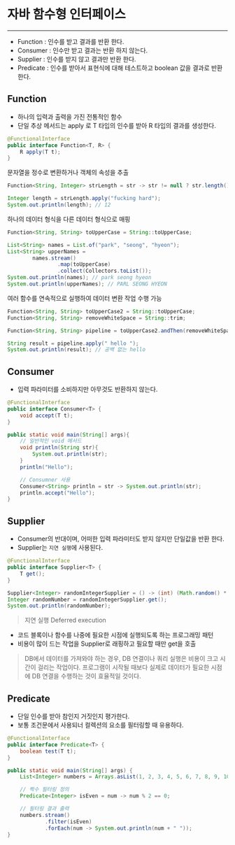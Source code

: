 # 자바 함수형 인터페이스

---

- Function : 인수를 받고 결과를 반환 한다.
- Consumer : 인수만 받고 결과는 반환 하지 않는다.
- Supplier : 인수를 받지 않고 결과만 반환 한다.
- Predicate : 인수를 받아서 표현식에 대해 테스트하고 boolean 값을 결과로 반환 한다.

## Function
- 하나의 입력과 출력을 가진 전통적인 함수
- 단일 추상 메서드는 apply 로 T 타입의 인수를 받아 R 타입의 결과를 생성한다.
```java
@FunctionalInterface
public interface Function<T, R> {
    R apply(T t);
}
```

문자열을 정수로 변환하거나 객체의 속성을 추출
```java
Function<String, Integer> strLength = str -> str != null ? str.length() : 0;

Integer length = strLength.apply("fucking hard"); 
System.out.println(length); // 12
```
하나의 데이터 형식을 다른 데이터 형식으로 매핑
```java
Function<String, String> toUpperCase = String::toUpperCase;

List<String> names = List.of("park", "seong", "hyeon");
List<String> upperNames = 
        names.stream()
                .map(toUpperCase)
                .collect(Collectors.toList());
System.out.println(names); // park seong hyeon
System.out.println(upperNames); // PARL SEONG HYEON
```
여러 함수를 연속적으로 실행하여 데이터 변환 작업 수행 가능
```java
Function<String, String> toUpperCase2 = String::toUpperCase;
Function<String, String> removeWhiteSpace = String::trim;

Function<String, String> pipeline = toUpperCase2.andThen(removeWhiteSpace);

String result = pipeline.apply(" hello ");
System.out.println(result); // 공백 없는 hello
```

## Consumer
- 입력 파라미터를 소비하지만 아무것도 반환하지 않는다.
```java
@FunctionalInterface
public interface Consumer<T> {
    void accept(T t);
}
```
```java
public static void main(String[] args){
    // 일반적인 void 메서드
    void println(String str){
        System.out.println(str);
    }
    println("Hello");

    // Consumner 사용
    Consumer<String> println = str -> System.out.println(str);
    println.accept("Hello");
}
```

## Supplier
- Consumer의 반대이며, 어떠한 입력 파라미터도 받지 않지만 단일값을 반환 한다.
- Supplier는 `지연 실행`에 사용된다.
```java
@FunctionalInterface
public interface Supplier<T> {
    T get();
}
```
```java
Supplier<Integer> randomIntegerSupplier = () -> (int) (Math.random() * 100);
Integer randomNumber = randomIntegerSupplier.get();
System.out.println(randomNumber);
```
> 지연 실행 Deferred execution
- 코드 블록이나 함수를 나중에 필요한 시점에 실행되도록 하는 프로그래밍 패턴
- 비용이 많이 드는 작업을 Supplier로 래핑하고 필요할 때만 get을 호출
> DB에서 데이터를 가져와야 하는 경우, DB 연결이나 쿼리 실행은 비용이 크고 시간이 걸리는 작업이다.
> 프로그램이 시작될 때보다 실제로 데이터가 필요한 시점에 DB 연결을 수행하는 것이 효율적일 것이다.

## Predicate
- 단일 인수를 받아 참인지 거짓인지 평가한다.
- 보통 조건문에서 사용되너 컬렉션의 요소를 필터링할 때 유용하다.
```java
@FunctionalInterface
public interface Predicate<T> {
    boolean test(T t);
}
```
```java
public static void main(String[] args) {
    List<Integer> numbers = Arrays.asList(1, 2, 3, 4, 5, 6, 7, 8, 9, 10);

    // 짝수 필터링 정의
    Predicate<Integer> isEven = num -> num % 2 == 0;

    // 필터링 결과 출력
    numbers.stream()
            .filter(isEven)
            .forEach(num -> System.out.println(num + " "));
}
```